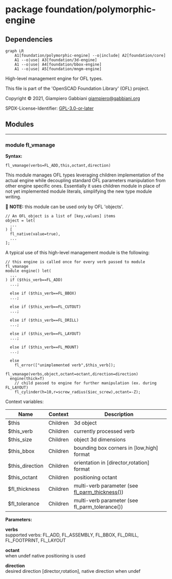 # package foundation/polymorphic-engine

## Dependencies

```mermaid
graph LR
    A1[foundation/polymorphic-engine] --o|include| A2[foundation/core]
    A1 --o|use| A3[foundation/3d-engine]
    A1 --o|use| A4[foundation/bbox-engine]
    A1 --o|use| A5[foundation/mngm-engine]
```

High-level management engine for OFL types.

This file is part of the 'OpenSCAD Foundation Library' (OFL) project.

Copyright © 2021, Giampiero Gabbiani <giampiero@gabbiani.org>

SPDX-License-Identifier: [GPL-3.0-or-later](https://spdx.org/licenses/GPL-3.0-or-later.html)


## Modules

---

### module fl_vmanage

__Syntax:__

    fl_vmanage(verbs=FL_ADD,this,octant,direction)

This module manages OFL types leveraging children implementation of the
actual engine while decoupling standard OFL parameters manipulation from
other engine specific ones.
Essentially it uses children module in place of not yet implemented module
literals, simplifying the new type module writing.

:memo: __NOTE:__ this module can be used only by OFL 'objects'.

    // An OFL object is a list of [key,values] items
    object = let(
      ...
    ) [
      fl_native(value=true),
      ...
    ];

A typical use of this high-level management module is the following:

    // this engine is called once for every verb passed to module fl_vmanage
    module engine() let(
      ...
    ) if ($this_verb==FL_ADD)
      ...;

      else if ($this_verb==FL_BBOX)
      ...;

      else if ($this_verb==FL_CUTOUT)
      ...;

      else if ($this_verb==FL_DRILL)
      ...;

      else if ($this_verb==FL_LAYOUT)
      ...;

      else if ($this_verb==FL_MOUNT)
      ...;

      else
        fl_error(["unimplemented verb",$this_verb]);

    fl_vmanage(verbs,object,octant=octant,direction=direction)
      engine(thick=T)
        // child passed to engine for further manipulation (ex. during FL_LAYOUT)
        fl_cylinder(h=10,r=screw_radius($iec_screw),octant=-Z);

Context variables:

| Name             | Context   | Description                                     |
| ---------------- | --------- | ----------------------------------------------- |
| $this            | Children  | 3d object                                       |
| $this_verb       | Children  | currently processed verb                        |
| $this_size       | Children  | object 3d dimensions                            |
| $this_bbox       | Children  | bounding box corners in [low,high] format       |
| $this_direction  | Children  | orientation in [director,rotation] format       |
| $this_octant     | Children  | positioning octant                              |
| $fl_thickness    | Children  | multi-verb parameter (see [fl_parm_thickness()](core.md#function-fl_parm_thickness))  |
| $fl_tolerance    | Children  | multi-verb parameter (see fl_parm_tolerance())  |



__Parameters:__

__verbs__  
supported verbs: FL_ADD, FL_ASSEMBLY, FL_BBOX, FL_DRILL, FL_FOOTPRINT, FL_LAYOUT

__octant__  
when undef native positioning is used

__direction__  
desired direction [director,rotation], native direction when undef


